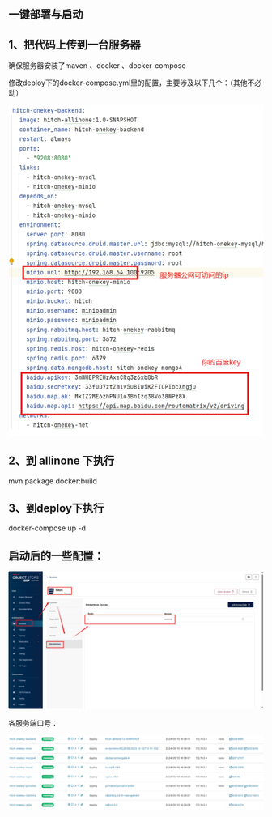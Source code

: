 
## 一键部署与启动

## 1、把代码上传到一台服务器

确保服务器安装了maven 、docker 、docker-compose

修改deploy下的docker-compose.yml里的配置，主要涉及以下几个：（其他不必动）

![image-20240510191150028](README.assets/image-20240510191150028.png)



## 2、到  allinone 下执行

mvn package docker:build



## 3、到deploy下执行

docker-compose up -d



## 启动后的一些配置：

![image-20240510190608861](README.assets/image-20240510190608861.png)



各服务端口号：

![image-20240510190843129](README.assets/image-20240510190843129.png)